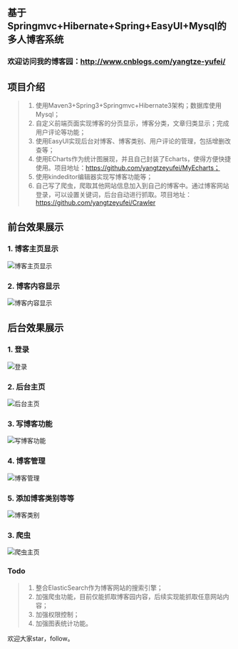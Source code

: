 
## 基于Springmvc+Hibernate+Spring+EasyUI+Mysql的多人博客系统
### **欢迎访问我的博客园：http://www.cnblogs.com/yangtze-yufei/**
## **项目介绍**

>1. 使用Maven3+Spring3+Springmvc+Hibernate3架构；数据库使用Mysql；
>2. 自定义前端页面实现博客的分页显示，博客分类，文章归类显示；完成用户评论等功能；
>3. 使用EasyUI实现后台对博客、博客类别、用户评论的管理，包括增删改查等；
>4. 使用ECharts作为统计图展现，并且自己封装了Echarts，使得方便快捷使用。项目地址：https://github.com/yangtzeyufei/MyEcharts；
>5. 使用kindeditor编辑器实现写博客功能等；
>6. 自己写了爬虫，爬取其他网站信息加入到自己的博客中。通过博客网站登录，可以设置关键词，后台自动进行抓取。项目地址：https://github.com/yangtzeyufei/Crawler

## **前台效果展示**
### **1. 博客主页显示**
![博客主页显示](http://images.cnblogs.com/cnblogs_com/yangtze-yufei/860899/o_%e9%a6%96%e9%a1%b5.png)
### **2. 博客内容显示**
![博客内容显示](http://images.cnblogs.com/cnblogs_com/yangtze-yufei/860899/o_%e6%96%87%e7%ab%a0%e5%86%85%e5%ae%b9.png)
## **后台效果展示**
### **1. 登录**
![登录](http://images.cnblogs.com/cnblogs_com/yangtze-yufei/860899/o_%e7%99%bb%e5%bd%95.png)

### **2. 后台主页**
![后台主页](http://images.cnblogs.com/cnblogs_com/yangtze-yufei/860899/o_%e5%90%8e%e5%8f%b0%e4%b8%bb%e9%a1%b5.png)
### **3. 写博客功能**
![写博客功能](http://images.cnblogs.com/cnblogs_com/yangtze-yufei/860899/o_%e6%96%b0%e5%bb%ba%e5%8d%9a%e5%ae%a2.png)
### **4. 博客管理**
![博客管理](http://images.cnblogs.com/cnblogs_com/yangtze-yufei/860899/o_%e5%8d%9a%e5%ae%a2%e5%86%85%e5%ae%b9%e7%ae%a1%e7%90%86.png)
### **5. 添加博客类别等等**
![博客类别](http://images.cnblogs.com/cnblogs_com/yangtze-yufei/860899/o_%e5%8d%9a%e5%ae%a2%e7%b1%bb%e5%88%ab%e7%ae%a1%e7%90%86.png)

### **3. 爬虫**
![爬虫主页](http://images.cnblogs.com/cnblogs_com/yangtze-yufei/860899/o_Blog%20Crawler_005.png)

### **Todo**
>1. 整合ElasticSearch作为博客网站的搜索引擎；
>2. 加强爬虫功能，目前仅能抓取博客园内容，后续实现能抓取任意网站内容；
>3. 加强权限控制；
>4. 加强图表统计功能。


欢迎大家star，follow。
